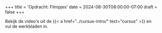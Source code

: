 +++
title = 'Opdracht: Filmpjes'
date = 2024-08-30T08:00:00-07:00
draft = false
+++

Bekijk de video's uit de {{< a href="../cursus-intro/" text="cursus" >}} en vul de werkbladen in.